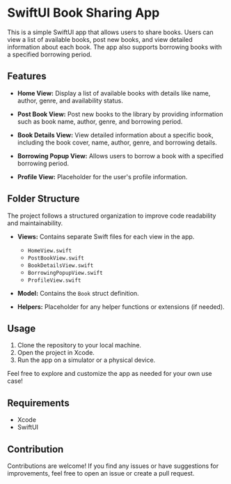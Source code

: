# SwiftUI Book Sharing App

This is a simple SwiftUI app that allows users to share books. Users can view a list of available books, post new books, and view detailed information about each book. The app also supports borrowing books with a specified borrowing period.

## Features

- **Home View:** Display a list of available books with details like name, author, genre, and availability status.

- **Post Book View:** Post new books to the library by providing information such as book name, author, genre, and borrowing period.

- **Book Details View:** View detailed information about a specific book, including the book cover, name, author, genre, and borrowing details.

- **Borrowing Popup View:** Allows users to borrow a book with a specified borrowing period.

- **Profile View:** Placeholder for the user's profile information.

## Folder Structure

The project follows a structured organization to improve code readability and maintainability.

- **Views:** Contains separate Swift files for each view in the app.
    - `HomeView.swift`
    - `PostBookView.swift`
    - `BookDetailsView.swift`
    - `BorrowingPopupView.swift`
    - `ProfileView.swift`

- **Model:** Contains the `Book` struct definition.

- **Helpers:** Placeholder for any helper functions or extensions (if needed).

## Usage

1. Clone the repository to your local machine.
2. Open the project in Xcode.
3. Run the app on a simulator or a physical device.

Feel free to explore and customize the app as needed for your own use case!

## Requirements

- Xcode 
- SwiftUI

## Contribution

Contributions are welcome! If you find any issues or have suggestions for improvements, feel free to open an issue or create a pull request.


